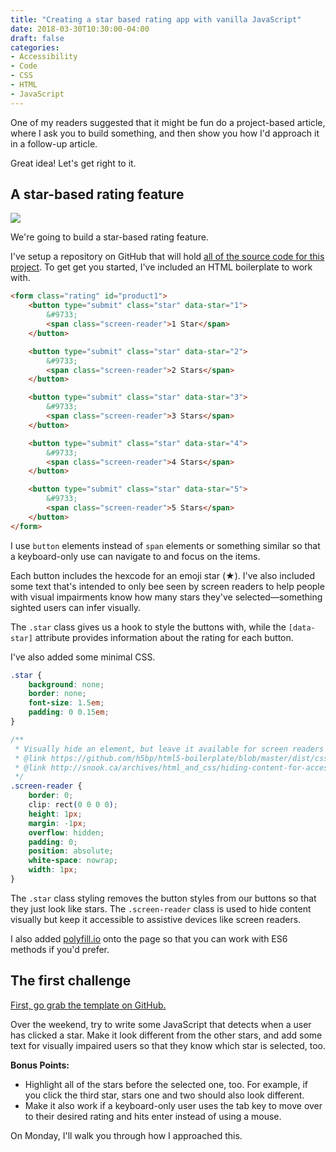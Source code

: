 ```yaml
---
title: "Creating a star based rating app with vanilla JavaScript"
date: 2018-03-30T10:30:00-04:00
draft: false
categories:
- Accessibility
- Code
- CSS
- HTML
- JavaScript
---
```


One of my readers suggested that it might be fun do a project-based article, where I ask you to build something, and then show you how I'd approach it in a follow-up article.

Great idea! Let's get right to it.

## A star-based rating feature

<img src="/img/articles/star-based-rating-feature.gif">

We're going to build a star-based rating feature.

I've setup a repository on GitHub that will hold [all of the source code for this project](https://github.com/cferdinandi/project-star-rating-system). To get get you started, I've included an HTML boilerplate to work with.

```html
<form class="rating" id="product1">
	<button type="submit" class="star" data-star="1">
		&#9733;
		<span class="screen-reader">1 Star</span>
	</button>

	<button type="submit" class="star" data-star="2">
		&#9733;
		<span class="screen-reader">2 Stars</span>
	</button>

	<button type="submit" class="star" data-star="3">
		&#9733;
		<span class="screen-reader">3 Stars</span>
	</button>

	<button type="submit" class="star" data-star="4">
		&#9733;
		<span class="screen-reader">4 Stars</span>
	</button>

	<button type="submit" class="star" data-star="5">
		&#9733;
		<span class="screen-reader">5 Stars</span>
	</button>
</form>
```

I use `button` elements instead of `span` elements or something similar so that a keyboard-only use can navigate to and focus on the items.

Each button includes the hexcode for an emoji star (&#9733;). I've also included some text that's intended to only bee seen by screen readers to help people with visual impairments know how many stars they've selected&mdash;something sighted users can infer visually.

The `.star` class gives us a hook to style the buttons with, while the `[data-star]` attribute provides information about the rating for each button.

I've also added some minimal CSS.

```css
.star {
	background: none;
	border: none;
	font-size: 1.5em;
	padding: 0 0.15em;
}

/**
 * Visually hide an element, but leave it available for screen readers
 * @link https://github.com/h5bp/html5-boilerplate/blob/master/dist/css/main.css
 * @link http://snook.ca/archives/html_and_css/hiding-content-for-accessibility
 */
.screen-reader {
	border: 0;
	clip: rect(0 0 0 0);
	height: 1px;
	margin: -1px;
	overflow: hidden;
	padding: 0;
	position: absolute;
	white-space: nowrap;
	width: 1px;
}
```

The `.star` class styling removes the button styles from our buttons so that they just look like stars. The `.screen-reader` class is used to hide content visually but keep it accessible to assistive devices like screen readers.

I also added [polyfill.io](https://polyfill.io) onto the page so that you can work with ES6 methods if you'd prefer.

## The first challenge

[First, go grab the template on GitHub.](https://github.com/cferdinandi/project-star-rating-system)

Over the weekend, try to write some JavaScript that detects when a user has clicked a star. Make it look different from the other stars, and add some text for visually impaired users so that they know which star is selected, too.

**Bonus Points:**

- Highlight all of the stars before the selected one, too. For example, if you click the third star, stars one and two should also look different.
- Make it also work if a keyboard-only user uses the tab key to move over to their desired rating and hits enter instead of using a mouse.

On Monday, I'll walk you through how I approached this.